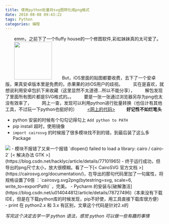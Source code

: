 ```yaml
---
title: 使用python批量将svg图转化成png格式
date: 2018-08-08 09:43:22
tags: Python
categories: 编程
---
```

　　emm，之前下了一个fluffy house的一个修图软件,彩虹妹妹真的太可爱了。
　　<img src="http://wx2.sinaimg.cn/mw690/61b81d32gy1fua493tti5j20qo0qoab3.jpg" width=120px>
　　But，iOS里面的贴图都要收费，去下了一个安卓版，果真安卓版本里是免费的，赤果果的对iOS用户的歧视。
　　实在是喜欢，就想说利用安卓包扒下来收藏（这里显然不太道德...所以不能分享），
　　解包发现了里面所有图片都是SVG格式的。。
　　要是一张一张通过浏览器另存为png也太没有效率了，
　　网上一查，发现可以利用python进行批量转换（也估计有其他工具，不过玩一下python也挺好的）<!--more-->
　　[<网上的代码>](http://www.qttc.net/201401401.html)
　　
**好记性不如烂笔头**
- python 安装的时候有个勾勾记得勾上 `Add python to PATH`
- pip install 超时，使用镜像
- `import cairosvg` 的时候报了很多模块找不到的错，到最后装了这么多Package
<img src="http://wx4.sinaimg.cn/large/61b81d32gy1fua5k9ahwpj20km06jq30.jpg">
- 模块不报错了又来一个报错 `dlopen() failed to load a library: cairo / cairo-2` [< 解决办法 GTK >](https://blog.csdn.net/hacklyc/article/details/77101965)
- 终于运行成功，但导出的png尺寸太小，放大很模糊。看了一下[< CairoSVG 官方文档 >](https://cairosvg.org/documentation/)，在导出的那句代码里加了一句属性，将规格设置了6倍 ：`cairosvg.svg2png(bytestring=svg, scale=6, write_to=exportPath)` ，完美。
- Pycharm 的安装与[破解激活](https://blog.csdn.net/u014044812/article/details/78727496)（本来没有下载IDE，但是在下载python库的时候发现，pip不好使，用工具直接下载库很方便）
- print 在 python2.x 和 3.x 有区别，文章这个代码是针对2.x的

*写完这个决定去学一学 python 语法，感觉 python 可以做一些有趣的事情*